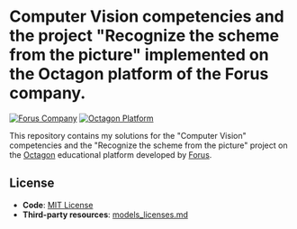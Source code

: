# Computer Vision competencies and the project "Recognize the scheme from the picture" implemented on the Octagon platform of the Forus company.

[![Forus Company](https://img.shields.io/badge/Company-Forus-ffcf66)](https://hr.forus.ru/about)
[![Octagon Platform](https://img.shields.io/badge/Platform-Octagon-9e63fa)](https://octagon-students.ru/about)

This repository contains my solutions for the "Computer Vision" competencies and the "Recognize the scheme from the picture" project on the [Octagon](https://octagon-students.ru/about) educational platform developed by [Forus](https://hr.forus.ru/about). 

## License
- **Code**: [MIT License](LICENSE)
- **Third-party resources**: [models_licenses.md](models_licenses.md)
